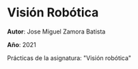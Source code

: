 # Visión Robótica

**Autor**: Jose Miguel Zamora Batista

**Año**: 2021

Prácticas de la asignatura: "Visión robótica"
